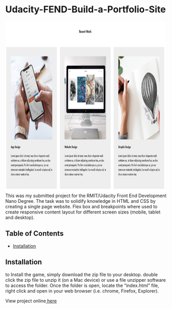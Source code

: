 # Udacity-FEND-Build-a-Portfolio-Site
<img src="https://github.com/H-R-Design/Udacity-FEND-Build-a-Portfolio-Site/blob/gh-pages/images/Portfolio%20Website.png" width="500" height= "533"/>
This was my submitted project for the RMIT/Udacity Front End Development Nano Degree. The task was to solidify knowledge in HTML and CSS by creating a single page website. Flex box and breakpoints where used to create responsive content layout for different screen sizes (mobile, tablet and desktop). 

## Table of Contents
- [Installation](#Installation)

## Installation
to Install the game, simply download the zip file to your desktop. double click the zip file to unzip it (on a Mac device) or use a file unzipper software to access the folder. 
Once the folder is open, locate the “index.html” file, right click and open in your web browser (i.e. chrome, Firefox, Explorer). 

View project online<a href="https://h-r-design.github.io/Udacity-FEND-Build-a-Portfolio-Site/"> here</a> 
